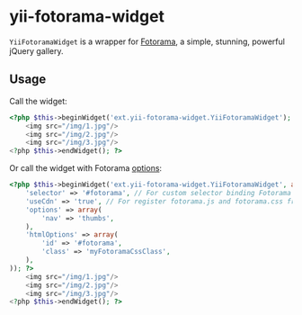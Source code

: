 # yii-fotorama-widget

`YiiFotoramaWidget` is a wrapper for [Fotorama](http://fotorama.io/), a simple, stunning, powerful jQuery gallery.

## Usage

Call the widget:

```php
<?php $this->beginWidget('ext.yii-fotorama-widget.YiiFotoramaWidget'); ?>
    <img src="/img/1.jpg"/>
    <img src="/img/2.jpg"/>
    <img src="/img/3.jpg"/>
<?php $this->endWidget(); ?>
```

Or call the widget with Fotorama [options](http://fotorama.io/customize/):

```php
<?php $this->beginWidget('ext.yii-fotorama-widget.YiiFotoramaWidget', array(
    'selector' => '#fotorama', // For custom selector binding Fotorama
    'useCdn' => 'true', // For register fotorama.js and fotorama.css from s3 cdn
    'options' => array(
        'nav' => 'thumbs',
    ),
    'htmlOptions' => array(
        'id' => '#fotorama',
        'class' => 'myFotoramaCssClass',
    ),
)); ?>
    <img src="/img/1.jpg"/>
    <img src="/img/2.jpg"/>
    <img src="/img/3.jpg"/>
<?php $this->endWidget(); ?>
```

